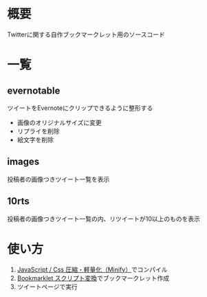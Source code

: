 # 概要
Twitterに関する自作ブックマークレット用のソースコード

# 一覧
## evernotable
ツイートをEvernoteにクリップできるように整形する
- 画像のオリジナルサイズに変更
- リプライを削除
- 絵文字を削除

## images
投稿者の画像つきツイート一覧を表示

## 10rts
投稿者の画像つきツイート一覧の内、リツイートが10以上のものを表示

# 使い方
1. [JavaScript / Css 圧縮・軽量化（Minify）](https://rakko.tools/tools/33/)でコンパイル
2. [Bookmarklet スクリプト変換](https://ytyng.github.io/bookmarklet-script-compress/)でブックマークレット作成
3. ツイートページで実行
